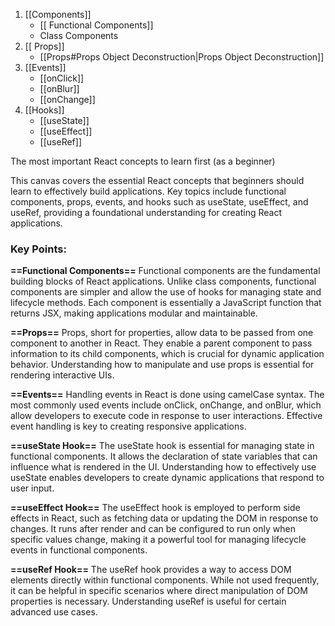 1. [[Components]]
   - [[ Functional Components]]
   - Class Components
1. [[ Props]]
	- [[Props#Props Object Deconstruction|Props Object Deconstruction]]
2. [[Events]]
	- [[onClick]]
	- [[onBlur]]
	- [[onChange]]
3. [[Hooks]]
	- [[useState]]
	- [[useEffect]]
	- [[useRef]]

The most important React concepts to learn first (as a beginner)

This canvas covers the essential React concepts that beginners should learn to effectively build applications. Key topics include functional components, props, events, and hooks such as useState, useEffect, and useRef, providing a foundational understanding for creating React applications.

### Key Points:

**==Functional Components==**
Functional components are the fundamental building blocks of React applications. Unlike class components, functional components are simpler and allow the use of hooks for managing state and lifecycle methods. Each component is essentially a JavaScript function that returns JSX, making applications modular and maintainable.

**==Props==**
Props, short for properties, allow data to be passed from one component to another in React. They enable a parent component to pass information to its child components, which is crucial for dynamic application behavior. Understanding how to manipulate and use props is essential for rendering interactive UIs.

**==Events==**
Handling events in React is done using camelCase syntax. The most commonly used events include onClick, onChange, and onBlur, which allow developers to execute code in response to user interactions. Effective event handling is key to creating responsive applications.

**==useState Hook==**
The useState hook is essential for managing state in functional components. It allows the declaration of state variables that can influence what is rendered in the UI. Understanding how to effectively use useState enables developers to create dynamic applications that respond to user input.

**==useEffect Hook==**
The useEffect hook is employed to perform side effects in React, such as fetching data or updating the DOM in response to changes. It runs after render and can be configured to run only when specific values change, making it a powerful tool for managing lifecycle events in functional components.

**==useRef Hook==**
The useRef hook provides a way to access DOM elements directly within functional components. While not used frequently, it can be helpful in specific scenarios where direct manipulation of DOM properties is necessary. Understanding useRef is useful for certain advanced use cases.


